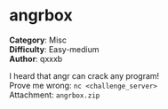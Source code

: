 # angrbox

**Category**: Misc \
**Difficulty**: Easy-medium \
**Author**: qxxxb

I heard that angr can crack any program! \
Prove me wrong: `nc <challenge_server>` \
Attachment: `angrbox.zip`

